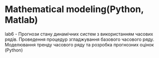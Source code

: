 # Mathematical modeling(Python, Matlab)
lab6 - Прогнози стану динамічних систем з використанням часових рядів. 
Проведення процедур згладжування базового часового ряду. 
Моделювання тренду часового ряду та розробка прогнозних оцінок
(Python)
